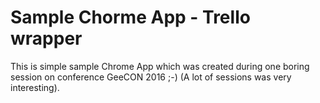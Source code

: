 Sample Chorme App - Trello wrapper
===========

This is simple sample Chrome App which was created during one boring session on conference GeeCON 2016 ;-) (A lot of sessions was very interesting).
